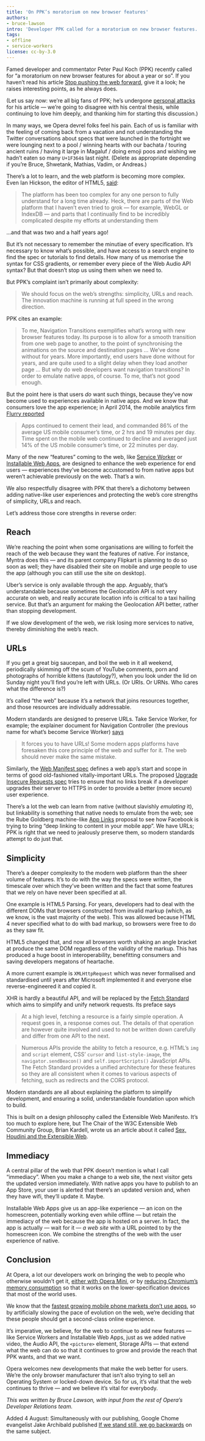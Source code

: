 ```yaml
---
title: 'On PPK’s moratorium on new browser features'
authors:
- bruce-lawson
intro: 'Developer PPK called for a moratorium on new browser features. We explain why we disagree.'
tags:
- offline
- service-workers
license: cc-by-3.0
---
```


Famed developer and commentator Peter Paul Koch (PPK) recently called for “a moratorium on new browser features for about a year or so”. If you haven’t read his article [Stop pushing the web forward](http://www.quirksmode.org/blog/archives/2015/07/stop_pushing_th.html), give it a look; he raises interesting points, as he always does.

(Let us say now: we’re all big fans of PPK; he’s undergone [personal attacks](https://twitter.com/ppk/status/626849503321149440) for his article — we’re going to disagree with his central thesis, while continuing to love him deeply, and thanking him for starting this discussion.)

In many ways, we Opera devrel folks feel his pain. Each of us is familiar with the feeling of coming back from a vacation and not understanding the Twitter conversations about specs that were launched in the fortnight we were lounging next to a pool / winning hearts with our bachata / touring ancient ruins / having it large in Magaluf / doing emoji poos and wishing we hadn’t eaten so many `U+1F364`s last night. (Delete as appropriate depending if you’re Bruce, Shwetank, Mathias, Vadim, or Andreas.)

There’s a lot to learn, and the web platform is becoming more complex. Even Ian Hickson, the editor of HTML5, [said](http://html5doctor.com/interview-with-ian-hickson-html-editor/):

> The platform has been too complex for any one person to fully understand for a long time already. Heck, there are parts of the Web platform that I haven’t even tried to grok — for example, WebGL or IndexDB — and parts that I continually find to be incredibly complicated despite my efforts at understanding them

…and that was two and a half years ago!

But it’s not necessary to remember the minutiae of every specification. It’s necessary to know what’s possible, and have access to a search engine to find the spec or tutorials to find details. How many of us memorise the syntax for CSS gradients, or remember every piece of the Web Audio API syntax? But that doesn’t stop us using them when we need to.

But PPK’s complaint isn’t primarily about complexity:

> We should focus on the web’s strengths: simplicity, URLs and reach. The innovation machine is running at full speed in the wrong direction.

PPK cites an example:

> To me, Navigation Transitions exemplifies what’s wrong with new browser features today. Its purpose is to allow for a smooth transition from one web page to another, to the point of synchronising the animations on the source and destination pages … We’ve done without for years. More importantly, end users have done without for years, and are quite used to a slight delay when they load another page …
But why do web developers want navigation transitions? In order to emulate native apps, of course. To me, that’s not good enough.

But the point here is that users _do_ want such things, because they’ve now become used to experiences available in native apps. And we know that consumers love the app experience; in April 2014, the mobile analytics firm [Flurry reported](http://flurrymobile.tumblr.com/post/115191864580/apps-solidify-leadership-six-years-into-the-mobile)

>Apps continued to cement their lead, and commanded 86% of the average US mobile consumer’s time, or 2 hrs and 19 minutes per day. Time spent on the mobile web continued to decline and averaged just 14% of the US mobile consumer’s time, or 22 minutes per day.

Many of the new “features” coming to the web, like [Service Worker](https://jakearchibald.com/2014/service-worker-first-draft/) or [Installable Web Apps](https://dev.opera.com/blog/installable-web-apps/), are designed to enhance the web experience for end users — experiences they’ve become accustomed to from native apps but weren’t achievable previously on the web. That’s a win.

We also respectfully disagree with PPK that there’s a dichotomy between adding native-like user experiences and protecting the web’s core strengths of simplicity, URLs and reach.

Let’s address those core strengths in reverse order:

## Reach

We’re reaching the point when some organisations are willing to forfeit the reach of the web because they want the features of native. For instance, Myntra does this — and its parent company Flipkart is planning to do so soon as well; they have disabled their site on mobile and urge people to use the app (although you can still use the site on desktop).

Uber’s service is only available through the app. Arguably, that’s understandable because sometimes the Geolocation API is not very accurate on web, and really accurate location info is critical to a taxi hailing service. But that’s an argument for making the Geolocation API better, rather than stopping development.

If we slow development of the web, we risk losing more services to native, thereby diminishing the web’s reach.

## URLs

If you get a great big saucepan, and boil the web in it all weekend, periodically skimming off the scum of YouTube comments, porn and photographs of horrible kittens (tautology?), when you look under the lid on Sunday night you’ll find you’re left with URLs. (Or URIs. Or URNs. Who cares what the difference is?)

It’s called “the web” because it’s a network that joins resources together, and those resources are individually addressable.

Modern standards are designed to preserve URLs. Take Service Worker, for example; the explainer document for Navigation Controller (the previous name for what’s become Service Worker) [says](https://github.com/sole/NavigationController/blob/master/explainer.md)

> It forces you to have URLs! Some modern apps platforms have foresaken this core principle of the web and suffer for it. The web should never make the same mistake.

Similarly, the [Web Manifest spec](http://html5doctor.com/web-manifest-specification/) defines a web app’s start and scope in terms of good old-fashioned vitally-important URLs. The proposed [Upgrade Insecure Requests spec](https://w3c.github.io/webappsec/specs/upgrade/) tries to ensure that no links break if a developer upgrades their server to HTTPS in order to provide a better (more secure) user experience.

There’s a lot the web can learn from native (without slavishly _emulating_ it), but linkability is something that native needs to emulate from the web; see the Rube Goldberg machine-like [App Links](https://developers.facebook.com/docs/applinks) proposal to see how Facebook is trying to bring “deep linking to content in your mobile app”. We have URLs; PPK is right that we need to jealously preserve them, so modern standards attempt to do just that.

## Simplicity

There’s a deeper complexity to the modern web platform than the sheer volume of features. It’s to do with the way the specs were written, the timescale over which they’ve been written and the fact that some features that we rely on have never been specified at all.

One example is HTML5 Parsing. For years, developers had to deal with the different DOMs that browsers constructed from invalid markup (which, as we know, is the vast majority of the web). This was allowed because HTML 4 never specified what to do with bad markup, so browsers were free to do as they saw fit.

HTML5 changed that, and now all browsers worth shaking an angle bracket at produce the same DOM regardless of the validity of the markup. This has produced a huge boost in interoperability, benefitting consumers and saving developers megatons of heartache.

A more current example is `XMLHttpRequest` which was never formalised and standardised until years after Microsoft implemented it and everyone else reverse-engineered it and copied it.

XHR is hardly a beautiful API, and will be replaced by the [Fetch Standard](https://fetch.spec.whatwg.org/) which aims to simplify and unify network requests. Its preface says

> At a high level, fetching a resource is a fairly simple operation. A request goes in, a response comes out. The details of that operation are however quite involved and used to not be written down carefully and differ from one API to the next.

> Numerous APIs provide the ability to fetch a resource, e.g. HTML’s `img` and `script` element, CSS’ `cursor` and `list-style-image`, the `navigator.sendBeacon()` and `self.importScripts()` JavaScript APIs. The Fetch Standard provides a unified architecture for these features so they are all consistent when it comes to various aspects of fetching, such as redirects and the CORS protocol.

Modern standards are all about explaining the platform to simplify development, and ensuring a solid, understandable foundation upon which to build.

This is built on a design philosophy called the Extensible Web Manifesto. It’s too much to explore here, but The Chair of the W3C Extensible Web Community Group, Brian Kardell, wrote us an article about it called [Sex, Houdini and the Extensible Web](https://dev.opera.com/articles/houdini/).

## Immediacy

A central pillar of the web that PPK doesn’t mention is what I call “immediacy”. When you make a change to a web site, the next visitor gets the updated version immediately. With native apps you have to publish to an App Store, your user is alerted that there’s an updated version and, when they have wifi, they’ll update it. Maybe.

Installable Web Apps give us an app-like experience — an icon on the homescreen, potentially working even while offline — but retain the immediacy of the web because the app is hosted on a server. In fact, the app is actually — wait for it — _a web site_ with a URL pointed to by the homescreen icon. We combine the strengths of the web with the user experience of native.

## Conclusion

At Opera, a lot our developers work on bringing the web to people who otherwise wouldn’t get it, [either with Opera Mini](https://dev.opera.com/articles/making-sites-work-opera-mini/), or by [reducing Chromium’s memory consumption](https://dev.opera.com/blog/reducing-memory-use/) so that it works on the lower-specification devices that most of the world uses.

We know that the [fastest growing mobile phone markets don’t use apps](http://qz.com/466089/the-fastest-growing-mobile-phone-markets-barely-use-apps/), so by artificially slowing the pace of evolution on the web, we’re deciding that these people should get a second-class online experience.

It’s imperative, we believe, for the web to continue to add new features — like Service Workers and Installable Web Apps, just as we added native video, the Audio API, the `<picture>` element, Storage APIs — that extend what the web can do so that it continues to grow and provide the reach that PPK wants, and that we want.

Opera welcomes new developments that make the web better for users. We’re the only browser manufacturer that isn’t also trying to sell an Operating System or locked-down device. So for us, it’s vital that the web continues to thrive — and we believe it’s vital for everybody.

_This was written by Bruce Lawson, with input from the rest of Opera’s Developer Relations team._

Added 4 August: Simultaneously with our publishing, Google Chome evangelist Jake Archibald published [If we stand still, we go backwards](https://jakearchibald.com/2015/if-we-stand-still-we-go-backwards/) on the same subject.

